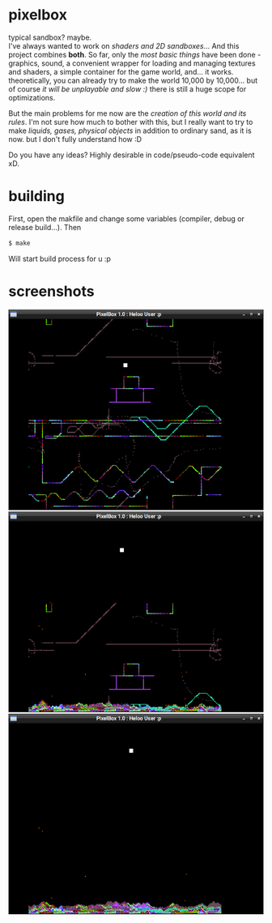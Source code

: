 # pixelbox
typical sandbox? maybe.     
I've always wanted to work on *shaders and 2D sandboxes*... And this project combines **both**. So far, only the *most basic things* have been done - graphics, sound, a convenient wrapper for loading and managing textures and shaders, a simple container for the game world, and... it works. theoretically, you can already try to make the world 10,000 by 10,000... but of course *it will be unplayable and slow :)* there is still a huge scope for optimizations.

But the main problems for me now are the *creation of this world and its rules*. I'm not sure how much to bother with this, but I really want to try to make *liquids, gases, physical objects* in addition to ordinary sand, as it is now. but I don't fully understand how :D   

Do you have any ideas? Highly desirable in code/pseudo-code equivalent xD.

# building
First, open the makfile and change some variables (compiler, debug or release build...). Then
```bash
$ make
```
Will start build process for u :p

# screenshots
![draw something](res/1.png)
![press g](res/2.png)
![hell yeah :p](res/3.png)
